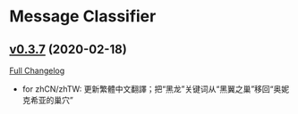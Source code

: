 # Message Classifier

## [v0.3.7](https://github.com/SwimmingTiger/MessageClassifier/tree/v0.3.7) (2020-02-18)
[Full Changelog](https://github.com/SwimmingTiger/MessageClassifier/compare/v0.3.6...v0.3.7)

- for zhCN/zhTW: 更新繁體中文翻譯；把“黑龙”关键词从“黑翼之巢”移回“奥妮克希亚的巢穴”  
